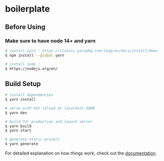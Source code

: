 # boilerplate

## Before Using

### Make sure to have node 14+ and yarn
```bash
# install yarn : https://classic.yarnpkg.com/lang/en/docs/install/#mac-stable
$ npm install --global yarn

# install node : 
$ https://nodejs.org/en/
```

## Build Setup

```bash
# install dependencies
$ yarn install

# serve with hot reload at localhost:3000
$ yarn dev

# build for production and launch server
$ yarn build
$ yarn start

# generate static project
$ yarn generate
```




For detailed explanation on how things work, check out the [documentation](https://nuxtjs.org).
